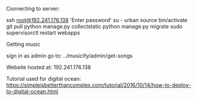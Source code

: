 

Connecting to server:

ssh root@192.241.176.138
'Enter password'
su - urban
source bin/activate
git pull
python manage.py collectstatic
python manage.py migrate
sudo supervisorctl restart webapps

Getting music

sign in as admin
go to: ../musicify/admin/get-songs

Website hosted at:
192.241.176.138

Tutorial used for digital ocean:
https://simpleisbetterthancomplex.com/tutorial/2016/10/14/how-to-deploy-to-digital-ocean.html
